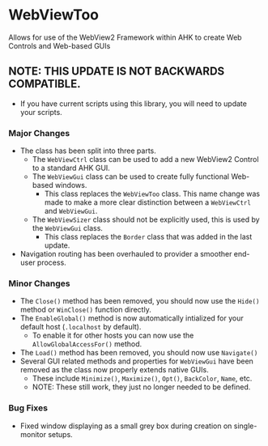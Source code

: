 # WebViewToo
Allows for use of the WebView2 Framework within AHK to create Web Controls and Web-based GUIs

## NOTE: THIS UPDATE IS NOT BACKWARDS COMPATIBLE.
- If you have current scripts using this library, you will need to update your scripts.

### Major Changes
- The class has been split into three parts.
  - The `WebViewCtrl` class can be used to add a new WebView2 Control to a standard AHK GUI.
  - The `WebViewGui` class can be used to create fully functional Web-based windows.
    - This class replaces the `WebViewToo` class. This name change was made to make a more clear distinction between a `WebViewCtrl` and `WebViewGui`.
  - The `WebViewSizer` class should not be explicitly used, this is used by the `WebViewGui` class.
    - This class replaces the `Border` class that was added in the last update. 
- Navigation routing has been overhauled to provider a smoother end-user process.
	
### Minor Changes
- The `Close()` method has been removed, you should now use the `Hide()` method or `WinClose()` function directly.
- The `EnableGlobal()` method is now automatically intialized for your default host (`.localhost` by default).
  - To enable it for other hosts you can now use the `AllowGlobalAccessFor()` method.
- The `Load()` method has been removed, you should now use `Navigate()`
- Several GUI related methods and properties for `WebViewGui` have been removed as the class now properly extends native GUIs.
  - These include `Minimize()`, `Maximize()`, `Opt()`, `BackColor`, `Name`, etc.
  - NOTE: These still work, they just no longer needed to be defined.
### Bug Fixes
- Fixed window displaying as a small grey box during creation on single-monitor setups.